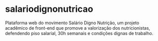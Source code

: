 # salariodignonutricao
Plataforma web do movimento Salário Digno Nutrição, um projeto acadêmico de front-end que promove a valorização dos nutricionistas, defendendo piso salarial, 30h semanais e condições dignas de trabalho.
